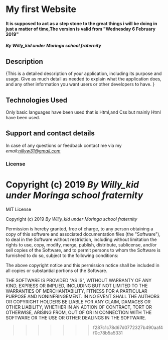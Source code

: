 
# My first Website
#### It is supposed to act as a step stone to the great things i will be doing in just a matter of time,The version is valid from "Wednesday 6 February 2019"
#### *By Willy_kid under Moringa school fraternity*
## Description
{This is a detailed description of your application, including its purpose and usage.  Give as much detail as needed to explain what the application does, and any other information you want users or other developers to have. }
## Technologies Used
Only basic languages have been used that is Html,and Css but mainly Html have been used.

## Support and contact details
In case of any questions or feedback contact me via my *email:nillyw31@gmail.com*

### License
Copyright (c) 2019 *By Willy_kid under Moringa school fraternity*
=======
MIT License

Copyright (c) 2019 *By Willy_kid under Moringa school fraternity*

Permission is hereby granted, free of charge, to any person obtaining a copy
of this software and associated documentation files (the "Software"), to deal
in the Software without restriction, including without limitation the rights
to use, copy, modify, merge, publish, distribute, sublicense, and/or sell
copies of the Software, and to permit persons to whom the Software is
furnished to do so, subject to the following conditions:

The above copyright notice and this permission notice shall be included in all
copies or substantial portions of the Software.

THE SOFTWARE IS PROVIDED "AS IS", WITHOUT WARRANTY OF ANY KIND, EXPRESS OR
IMPLIED, INCLUDING BUT NOT LIMITED TO THE WARRANTIES OF MERCHANTABILITY,
FITNESS FOR A PARTICULAR PURPOSE AND NONINFRINGEMENT. IN NO EVENT SHALL THE
AUTHORS OR COPYRIGHT HOLDERS BE LIABLE FOR ANY CLAIM, DAMAGES OR OTHER
LIABILITY, WHETHER IN AN ACTION OF CONTRACT, TORT OR OTHERWISE, ARISING FROM,
OUT OF OR IN CONNECTION WITH THE SOFTWARE OR THE USE OR OTHER DEALINGS IN THE
SOFTWARE.
>>>>>>> f287c1c78d67d0772327b490aaf4f0c78b5a5331
